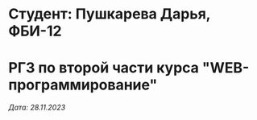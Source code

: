 # Студент: Пушкарева Дарья, ФБИ-12

# РГЗ по второй части курса "WEB-программирование"

*Дата: 28.11.2023*